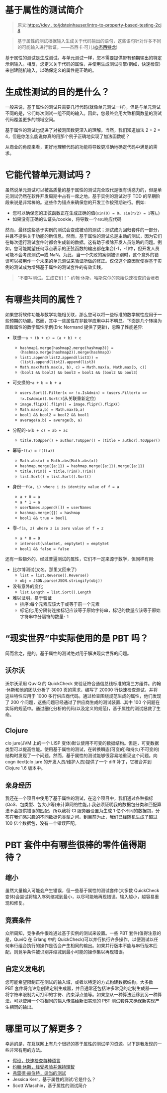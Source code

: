 # 基于属性的测试简介

> 原文:[https://dev . to/jdsteinhauser/intro-to-property-based-testing-2cj 8](https://dev.to/jdsteinhauser/intro-to-property-based-testing-2cj8)

> 基于属性的测试根据输入生成关于代码输出的语句，这些语句针对许多不同的可能输入进行验证。——杰西卡·可儿([@杰西特龙](https://twitter.com/jessitron))

基于属性的测试是生成测试。与单元测试一样，您不需要提供带有预期输出的特定示例输入。相反，您定义关于代码的属性，并使用生成测试引擎(例如，快速检查)来创建随机输入，以确保定义的属性是正确的。

# [](#what-is-the-purpose-of-generative-testing)生成性测试的目的是什么？

一般来说，基于属性的测试只需要几行代码(就像单元测试一样)，但是与单元测试不同的是，它们每次测试一组不同的输入。因此，您最终会用大致相同数量的测试代码覆盖更多的领域空间。

基于属性的测试也促进了对被测函数更深入的理解。当然，我们知道加法 2 + 2 = 4，但是你怎么能说你真的用那个例子正确地实现了加法函数呢？

从商业的角度来看，更好地理解代码的功能将导致更准确地确定代码中满足的需求。

# 它能代替单元测试吗？

虽然说单元测试可以被高质量的基于属性的测试完全取代是很有诱惑力的，但是单元测试仍然在软件开发周期中占有一席之地。基于实例的测试对于 TDD 的早期阶段来说是非常棒的。这些作为锚点来确保您的开发工作按预期进行。例如:

*   您可以确保您的正弦函数正在生成正确的值(`sin(0) = 0`、`sin(π/2) = 1`等)。)
*   如果没有正确的认证头/cookie，将导致一个`401`响应代码

然而，最终这些基于实例的测试会变成被动的测试；测试成为回归套件的一部分，并且不提供关于功能的新信息。然而，基于属性的测试总是主动的测试，因为它们在每次运行测试套件时都会生成新的数据。这有助于根除开发人员忽略的问题。例如，您可能期望任何浮点表示的正弦函数的输出都在集合[-1，-1]中，但开发人员可能不会考虑测试∞或 NaN。为此，当一个失败的案例被识别时，这个意外的错误可以被用作一个未来的单元测试来验证所做的修正。仅仅这个原因就使得基于实例的测试成为增强基于属性的测试套件的有效实践。

> “不要写测试。生成它们！”-约翰·休斯，哈斯克尔的原始快速检查的合著者

# [](#what-are-some-common-properties)有哪些共同的属性？

如果您将软件功能与数学功能相关联，那么您可以将一些标准的数学属性应用于一些预期的功能。然而，其中一些属性在非数学应用中并不明显。下面是几个转换为函数属性的数学属性示例(Eric Normand 提供了更新)，忽略了性能差异:

*   联想—`a + (b + c) = (a + b) + c`

    *   `hashmap1.merge(hashmap2.merge(hashmap3)) = (hashmap.merge(hashmap2)).merge(hashmap3)`
    *   `list1.append(list2.append(list3)) = (list1.append(list2).append(list3)`
    *   `Math.max(Math.max(a, b), c) = Math.max(a, Math.max(b, c))`
    *   `(bool1 && bool2) && bool3 = bool1 && (bool2 && bool3)`
*   可交换的–`a + b = b + a`

    *   `users.Sort().Filter(x => !x.IsAdmin) = (users.Filter(x => !x.IsAdmin)).Sort()`(从关联重新定位)
    *   `image.flipX().flipY() = image.flipY().flipX()`
    *   `Math.max(a,b) = Math.max(b,a)`
    *   `bool1 && bool2 = bool2 && bool1`
    *   `average(a,b) = average(b, a)`
*   分配的-`a(b + c) = ab + ac`

    *   `title.ToUpper() + author.ToUpper() = (title + author).ToUpper()`
*   幂等-`f(a) = f(f(a))`

    *   `Math.abs(x) = Math.abs(Math.abs(x))`
    *   `hashmap.merge({a:1}) = hashmap.merge({a:1}).merge({a:1})`
    *   `title.Trim() = title.Trim().Trim()`
    *   `list.Sort() = list.Sort().Sort()`
*   身份—`f(a, i) where i is identity value of f = a`

    *   `a + 0 = a`
    *   `a * 1 = a`
    *   `userNames.append([]) = userNames`
    *   `hashmap.merge({}) = hashmap`
    *   `bool1 && true = bool1`
*   零-`f(a, z) where z is zero value of f = z`

    *   `a * 0 = 0`
    *   `intersect(valueSet, emptySet) = emptySet`
    *   `bool1 && false = false`

还有一些额外的、经过普遍测试的属性，它们不一定来源于数学，但同样有用:

*   比尔博测试(又名，那里又回来了)
    *   `list = list.Reverse().Reverse()`
    *   `obj = JSON.parse(JSON.stringify(obj))`
*   没有意外的变化
    *   `list.Length = list.Sort().Length`
*   难以证明，易于验证
    *   排序:每个元素应该大于或等于前一个元素
    *   标记化:用分隔符连接标记应该等于原始字符串，标记的数量应该等于原始字符串中分隔符的数量- 1

# [](#is-pbt-actually-used-in-the-real-world)“现实世界”中实际使用的是 PBT 吗？

简而言之，是的。基于属性的测试绝对用于解决现实世界的问题。

## [](#volvo)沃尔沃

沃尔沃采用 QuviQ 的 QuickCheck 来验证符合通信总线标准的第三方组件。约翰·休斯和他的团队分析了 3000 页的需求，编写了 20000 行快速检查测试，并将这些特性应用于 1000 多行供应商代码。通过检查围绕规范生成的属性，他们发现了 200 个问题，这些问题已经通过了供应商生成的测试装置...其中 100 个问题在实际的规范中。通过细化分析的代码(以及定义的规范)，基于属性的测试拯救了生命。

## [](#clojure)Clojure

clo jure(JVM 上的一个 LISP 变体)默认使用不可变的数据结构。但是，可变数据类型可以提高性能。使用基于属性的测试，在转换瞬态(可变的)和持久(不可变的)结构时发现了一个问题。然而，基于属性的测试能够很容易地重现这个问题。向 cogn itect(clo jure 的开发人员/维护人员)提供了一个 diff 补丁，它被合并到 Clojure 1.6 版本中。

## [](#personal-experience)亲身经历

我还在一个项目中使用了基于属性的测试，在这个项目中，我们通过各种指标(QoS、包类型、包大小等)来计算网络性能。).我必须证明我的数据包分类和匹配算法不会提供错误的匹配，所以我将 CI 服务器设置为生成 1 亿个不同的数据包，分布在我们感兴趣的不同数据包类型之间。到目前为止，我们已经随机生成了超过 100 亿个数据包，没有一个错误匹配。

# PBT 套件中有哪些很棒的零件值得期待？

## [](#shrinking)缩小

虽然大量输入可能会产生错误，但一些基于属性的测试套件(大多数 QuickCheck 变体)会尝试将输入序列缩减到最小，以尽可能地再现错误。输入越小，越容易重现和修复。

## [](#race-conditions)竞赛条件

众所周知，竞争条件很难通过基于实例的测试来设置。一些 PBT 套件(值得注意的是，QuviQ 在 Erlang 中的 QuickCheck)可以并行执行许多操作，以便测试以任何串行组合执行的操作是否会产生相同的输出。如果并行版本不能与串行版本匹配，则竞争条件被识别并缩减到最小可能的操作集以再现错误。

## [](#custom-generators)自定义发电机

您可能希望限制正在测试的输入域，或者以特定的方式构建数据结构。大多数 PBT 套件将允许您创建定制生成器，并且通常还包括许多常见的定制生成器——将字符串限制为可打印的字符、约束浮点值等。如果您从一种算法迁移到另一种算法，可以使用一个将相同的输入传递给新旧实现的 PBT 测试套件来确保新实现产生相同的输出。

# [](#where-can-i-learn-more)哪里可以了解更多？

幸运的是，在互联网上有几个很好的基于属性的测试学习资源。以下是我发现的一些非常有用的方法。

*   [假设，快速检查每种语言](https://hypothesis.works/articles/quickcheck-in-every-language/)
*   [约翰·休斯，经受考验并保持理智](https://www.youtube.com/watch?v=zi0rHwfiX1Q)
*   [弗雷德·赫伯特，适当的测试](http://propertesting.com)
*   Jessica Kerr，基于属性的测试:它是什么？
*   Scott Wlaschin，基于属性的测试简介